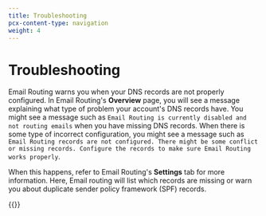 ```yaml
---
title: Troubleshooting
pcx-content-type: navigation
weight: 4
---
```


# Troubleshooting

Email Routing warns you when your DNS records are not properly configured. In Email Routing's **Overview** page, you will see a message explaining what type of problem your account's DNS records have. You might see a message such as `Email Routing is currently disabled and not routing emails` when you have missing DNS records. When there is some type of incorrect configuration, you might see a message such as `Email Routing records are not configured. There might be some conflict or missing records. Configure the records to make sure Email Routing works properly`.

When this happens, refer to Email Routing's **Settings** tab for more information. Here, Email routing will list which records are missing or warn you about duplicate sender policy framework (SPF) records.

{{<directory-listing>}}